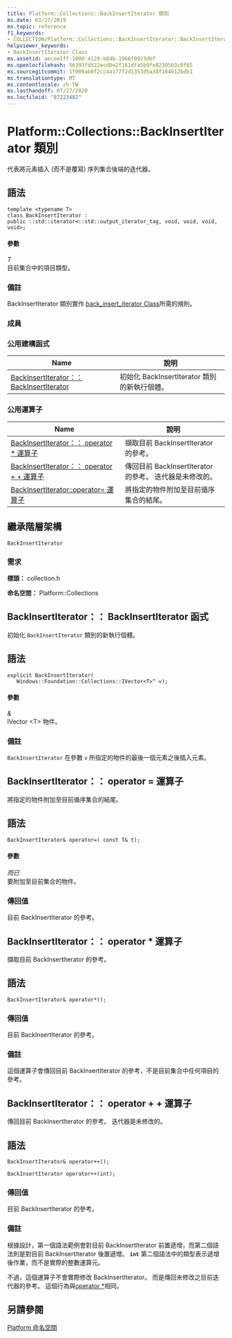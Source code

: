 ```yaml
---
title: Platform::Collections::BackInsertIterator 類別
ms.date: 03/27/2019
ms.topic: reference
f1_keywords:
- COLLECTION/Platform::Collections::BackInsertIterator::BackInsertIterator
helpviewer_keywords:
- BackInsertIterator Class
ms.assetid: aecee1ff-100d-4129-b84b-1966f0923dbf
ms.openlocfilehash: 56393fd522ecd0e2f161dfa5b9fe8230563c0f65
ms.sourcegitcommit: 1f009ab0f2cc4a177f2d1353d5a38f164612bdb1
ms.translationtype: MT
ms.contentlocale: zh-TW
ms.lasthandoff: 07/27/2020
ms.locfileid: "87223482"
---
```

# <a name="platformcollectionsbackinsertiterator-class"></a>Platform::Collections::BackInsertIterator 類別

代表將元素插入 (而不是覆寫) 序列集合後端的迭代器。

## <a name="syntax"></a>語法

```
template <typename T>
class BackInsertIterator :
public ::std::iterator<::std::output_iterator_tag, void, void, void, void>;
```

#### <a name="parameters"></a>參數

*T*<br/>
目前集合中的項目類型。

### <a name="remarks"></a>備註

BackInsertIterator 類別實作 [back_insert_iterator Class](../standard-library/back-insert-iterator-class.md)所需的規則。

### <a name="members"></a>成員

### <a name="public-constructors"></a>公用建構函式

|Name|說明|
|----------|-----------------|
|[BackInsertIterator：： BackInsertIterator](#ctor)|初始化 BackInsertIterator 類別的新執行個體。|

### <a name="public-operators"></a>公用運算子

|Name|說明|
|----------|-----------------|
|[BackInsertIterator：： operator * 運算子](#operator-dereference)|擷取目前 BackInsertIterator 的參考。|
|[BackInsertIterator：： operator + + 運算子](#operator-increment)|傳回目前 BackInsertIterator 的參考。 迭代器是未修改的。|
|[BackInsertIterator::operator= 運算子](#operator-assign)|將指定的物件附加至目前循序集合的結尾。|

## <a name="inheritance-hierarchy"></a>繼承階層架構

`BackInsertIterator`

### <a name="requirements"></a>需求

**標頭：** collection.h

**命名空間：** Platform::Collections

## <a name="backinsertiteratorbackinsertiterator-constructor"></a><a name="ctor"></a>BackInsertIterator：： BackInsertIterator 函式

初始化 `BackInsertIterator` 類別的新執行個體。

## <a name="syntax"></a>語法

```
explicit BackInsertIterator(
   Windows::Foundation::Collections::IVector<T>^ v);
```

#### <a name="parameters"></a>參數

*&*<br/>
IVector \<T> 物件。

### <a name="remarks"></a>備註

`BackInsertIterator` 在參數 `v` 所指定的物件的最後一個元素之後插入元素。

## <a name="backinsertiteratoroperator-operator"></a><a name="operator-assign"></a>BackInsertIterator：： operator = 運算子

將指定的物件附加至目前循序集合的結尾。

## <a name="syntax"></a>語法

```
BackInsertIterator& operator=( const T& t);
```

#### <a name="parameters"></a>參數

*而已*<br/>
要附加至目前集合的物件。

### <a name="return-value"></a>傳回值

目前 BackInsertIterator 的參考。

## <a name="backinsertiteratoroperator-operator"></a><a name="operator-dereference"></a>BackInsertIterator：： operator * 運算子

擷取目前 BackInsertIterator 的參考。

## <a name="syntax"></a>語法

```
BackInsertIterator& operator*();
```

### <a name="return-value"></a>傳回值

目前 BackInsertIterator 的參考。

### <a name="remarks"></a>備註

這個運算子會傳回目前 BackInsertIterator 的參考，不是目前集合中任何項目的參考。

## <a name="backinsertiteratoroperator-operator"></a><a name="operator-increment"></a>BackInsertIterator：： operator + + 運算子

傳回目前 BackInsertIterator 的參考。 迭代器是未修改的。

## <a name="syntax"></a>語法

```
BackInsertIterator& operator++();

BackInsertIterator operator++(int);
```

### <a name="return-value"></a>傳回值

目前 BackInsertIterator 的參考。

### <a name="remarks"></a>備註

根據設計，第一個語法範例會對目前 BackInsertIterator 前置遞增，而第二個語法則是對目前 BackInsertIterator 後置遞增。 **`int`** 第二個語法中的類型表示遞增後作業，而不是實際的整數運算元。

不過，這個運算子不會實際修改 BackInsertIterator。 而是傳回未修改之目前迭代器的參考。 這個行為與[operator *](#operator-dereference)相同。

## <a name="see-also"></a>另請參閱

[Platform 命名空間](platform-namespace-c-cx.md)
